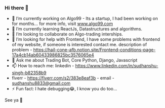 ### Hi there 👋

- 🔭 I’m currently working on Algo99 - Its a startup, I had been working on for months... for more info, visit www.algo99.com
- 🌱 I’m currently learning ReactJs, Datastructures and algorithms.
- 👯 I’m looking to collaborate on Algo-trading interships.
- 🤔 I’m looking for help with Frontend, I have some problems with frontend of my website, if someone is interested contact me. description of problem - https://hail-cone-afb.notion.site/Frontend-conditions-page-17a4cb14ab60433986825bc3576065e4
- 💬 Ask me about Trading Bot, Core Python, Django, Javascript
- 📫 How to reach me: linkedin - https://www.linkedin.com/in/sudhanshu-singh-b82358b9 
- fiverr  -  https://fiverr.com/s2/383e8eaf3b 
                    - email   -  sudhanshu8833@gmail.com
- ⚡ Fun fact: I hate debugging😂, I know you do too...

See ya 👋

